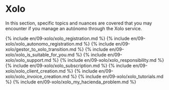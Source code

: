 # Xolo

In this section, specific topics and nuances are covered that you may encounter if you manage an autónomo through the 
Xolo service.

{% include en/09-xolo/xolo_registration.md %}
{% include en/09-xolo/xolo_autonomo_registration.md %}
{% include en/09-xolo/gestor_to_xolo_transition.md %}
{% include en/09-xolo/xolo_is_suitable_for_you.md %}
{% include en/09-xolo/xolo_support.md %}
{% include en/09-xolo/xolo_responsibility.md %}
{% include en/09-xolo/xolo_subscription.md %}
{% include en/09-xolo/xolo_client_creation.md %}
{% include en/09-xolo/xolo_invoice_creation.md %}
{% include en/09-xolo/xolo_tutorials.md %}
{% include en/09-xolo/xolo_my_hacienda_problem.md %}
